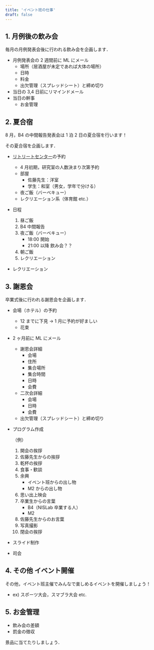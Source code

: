 ```yaml
---
title: 'イベント班の仕事'
draft: false
---
```


## 1. 月例後の飲み会

毎月の月例発表会後に行われる飲み会を企画します．

- 月例発表会の 2 週間前に ML にメール
  - 場所（居酒屋が未定であれば大体の場所）
  - 日時
  - 料金
  - 出欠管理（スプレッドシート）と締め切り
- 当日の 3,4 日前にリマインドメール
- 当日の幹事
  - お金管理

## 2. 夏合宿

8 月，B4 の中間報告発表会は 1 泊 2 日の夏合宿を行います！

その夏合宿を企画します．

- [リトリートセンター](https://www.doshisha.ac.jp/retreat/)の予約
  - 4 月初期，研究室の人数決まり次第予約
  - 部屋
    - 佐藤先生：洋室
    - 学生：和室（男女，学年で分ける）
  - 夜ご飯（バーベキュー）
  - レクリエーション系（体育館 etc.）
- 日程

  1. 昼ご飯
  2. B4 中間報告
  3. 夜ご飯（バーベキュー）
     - 18:00 開始
     - 21:00 以降 飲み会？？
  4. 朝ご飯
  5. レクリエーション

- レクリエーション

## 3. 謝恩会

卒業式後に行われる謝恩会を企画します．

- 会場（ホテル）の予約

  - 12 までに下見 → 1 月に予約が好ましい
  - 花束

- 2 ヶ月前に ML にメール

  - 謝恩会詳細
    - 会場
    - 住所
    - 集合場所
    - 集合時間
    - 日時
    - 会費
  - 二次会詳細
    - 会場
    - 日時
    - 会費
  - 出欠管理（スプレッドシート）と締め切り

- プログラム作成

  （例）

  1. 開会の挨拶
  2. 佐藤先生からの挨拶
  3. 乾杯の挨拶
  4. 食事・歓談
  5. 余興
     - イベント班からの出し物
     - M2 からの出し物
  6. 思い出上映会
  7. 卒業生からの言葉
     - B4（NISLab 卒業する人）
     - M2
  8. 佐藤先生からのお言葉
  9. 写真撮影
  10. 閉会の挨拶

- スライド制作
- 司会

## 4. その他 イベント開催

その他，イベント班主催でみんなで楽しめるイベントを開催しましょう！

- ex) スポーツ大会，スマブラ大会 etc.

## 5. お金管理

- 飲み会の差額
- 罰金の徴収

景品に当てたりしましょう．
